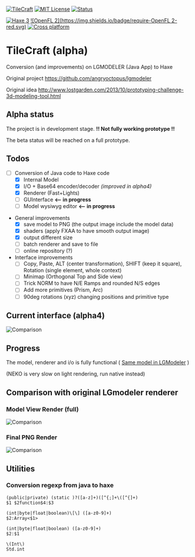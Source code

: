 [![TileCraft](https://img.shields.io/badge/app-TileCraft%201.0.0%20alpha4-brightgreen.svg)]()
[![MIT License](https://img.shields.io/badge/license-GNU%20GPL%203-blue.svg)](LICENSE)
[![Status](https://img.shields.io/badge/status-Alpha-orange.svg)](#)

[![Haxe 3](https://img.shields.io/badge/language-Haxe%203-orange.svg)](http://www.haxe.org)
[![OpenFL 2](https://img.shields.io/badge/require-OpenFL 2-red.svg)](http://www.openfl.org)
[![Cross platform](https://img.shields.io/badge/platform-cross%20platform-lightgrey.svg)](http://www.openfl.org)

# TileCraft (alpha)

Conversion (and improvements) on LGMODELER (Java App) to Haxe

Original project https://github.com/angryoctopus/lgmodeler

Original idea http://www.lostgarden.com/2013/10/prototyping-challenge-3d-modeling-tool.html

## Alpha status

The project is in development stage. **!! Not fully working prototype !!**

The beta status will be reached on a full prototype.

## Todos

 - [ ] Conversion of Java code to Haxe code
   - [x] Internal Model
   - [x] I/O + Base64 encoder/decoder *(improved in alpha4)*
   - [x] Renderer (Fast+Lights)
   - [ ] GUInterface **<-- in progress**
   - [ ] Model wysiwyg editor **<-- in progress**
 - General improvements
   - [x] save model to PNG (the output image include the model data)
   - [x] shaders (apply FXAA to have smooth output image)
   - [x] output different size
   - [ ] batch renderer and save to file
   - [ ] online repository (?)
 - Interface improvements
   - [ ] Copy, Paste, ALT (center transformation), SHIFT (keep it square), Rotation (single element, whole context)
   - [ ] Minimap (Orthogonal Top and Side view)
   - [ ] Trick NORM to have N/E Ramps and rounded N/S edges
   - [ ] Add more primitives (Prism, Arc)
   - [ ] 90deg rotations (xyz) changing positions and primitive type

## Current interface (alpha4)
![Comparison](https://dl.dropboxusercontent.com/u/683344/akifox/tilecraft/git/interface.png)

## Progress

The model, renderer and i/o is fully functional ( [Same model in LGModeler](http://www.angryoctopus.co.nz/lgmodler/index.php?model=FQQA____Ezw5DkBLCjwAWldvAGlIj1CrKhJwRZrNMEtIzmJFGhKCq5rNAiNnvALNRc0CzXgSAiNFEgJ4Zg9MacxpDng7eEMS3gFD3t4BAy3eAUBF3gFDq-8B) )

(NEKO is very slow on light rendering, run native instead)

## Comparison with original LGmodeler renderer

### Model View Render (full)
![Comparison](https://dl.dropboxusercontent.com/u/683344/akifox/tilecraft/git/comparison.png)

### Final PNG Render
![Comparison](https://dl.dropboxusercontent.com/u/683344/akifox/tilecraft/git/rendercomparison.png)

## Utilities

### Conversion regexp from java to haxe

````
(public|private) (static )?([a-z]+)([^{;]+\([^{]+)
$1 $2function$4:$3
````
````
(int|byte|float|boolean)\[\] ([a-z0-9]+)
$2:Array<$1>
````
````
(int|byte|float|boolean) ([a-z0-9]+)
$2:$1
````
````
\(Int\)
Std.int
````
